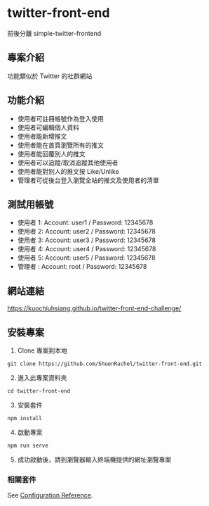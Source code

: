 # twitter-front-end
前後分離 simple-twitter-frontend

## 專案介紹
功能類似於 Twitter 的社群網站

## 功能介紹
* 使用者可註冊帳號作為登入使用
* 使用者可編輯個人資料
* 使用者能新增推文
* 使用者能在首頁瀏覽所有的推文
* 使用者能回覆別人的推文
* 使用者可以追蹤/取消追蹤其他使用者
* 使用者能對別人的推文按 Like/Unlike
* 管理者可從後台登入瀏覽全站的推文及使用者的清單

## 測試用帳號
* 使用者 1: Account: user1 / Password: 12345678 
* 使用者 2: Account: user2 / Password: 12345678 
* 使用者 3: Account: user3 / Password: 12345678 
* 使用者 4: Account: user4 / Password: 12345678 
* 使用者 5: Account: user5 / Password: 12345678 
* 管理者  : Account: root  / Password: 12345678 

## 網站連結
https://kuochiuhsiang.github.io/twitter-front-end-challenge/

## 安裝專案
1. Clone 專案到本地
```
git clone https://github.com/ShuenRachel/twitter-front-end.git
```
2. 進入此專案資料夾
```
cd twitter-front-end
```
3. 安裝套件
```
npm install
```

4. 啟動專案
```
npm run serve
```

5. 成功啟動後，請到瀏覽器輸入終端機提供的網址瀏覽專案

### 相關套件
See [Configuration Reference](https://cli.vuejs.org/config/).

